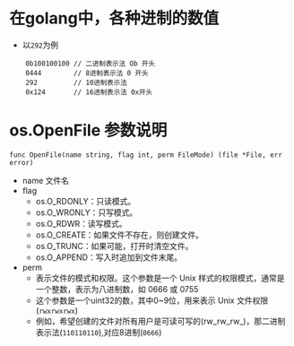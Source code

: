 # 在golang中，各种进制的数值
- 以`292`为例
```
	0b100100100 // 二进制表示法 Ob 开头
	0444        // 8进制表示法 0 开头
	292         // 10进制表示法
	0x124       // 16进制表示法 0x开头
```

# os.OpenFile 参数说明
```
func OpenFile(name string, flag int, perm FileMode) (file *File, err error)
```
- name 文件名
- flag
  - os.O_RDONLY‌：只读模式。
  - os.O_WRONLY‌：只写模式。
  - os.O_RDWR‌：读写模式。
  - os.O_CREATE‌：如果文件不存在，则创建文件。
  - os.O_TRUNC‌：如果可能，打开时清空文件。
  - os.O_APPEND‌：写入时追加到文件末尾。
- perm
  - 表示文件的模式和权限。这个参数是一个 Unix 样式的权限模式，通常是一个整数，表示为八进制数，如 0666 或 0755
  - 这个参数是一个uint32的数，其中0~9位，用来表示 Unix 文件权限(`rwxrwxrwx`)
  - 例如，希望创建的文件对所有用户是可读可写的(rw_rw_rw_)，那二进制表示法(`110110110`),对应8进制(`0666`)